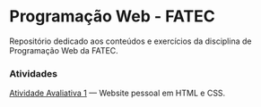 # Programação Web - FATEC

Repositório dedicado aos conteúdos e exercícios da disciplina de Programação Web da FATEC.

### Atividades
[Atividade Avaliativa 1](./atvi/) —  Website pessoal em HTML e CSS.